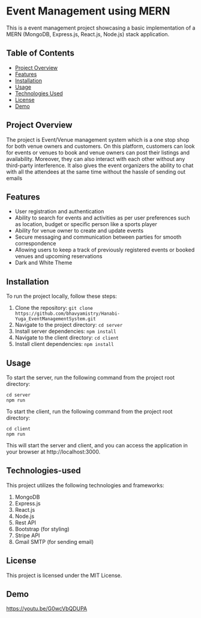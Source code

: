 # Event Management using MERN

This is a event management project showcasing a basic implementation of a MERN (MongoDB, Express.js, React.js, Node.js) stack application.

## Table of Contents

- [Project Overview](#project-overview)
- [Features](#features)
- [Installation](#installation)
- [Usage](#usage)
- [Technologies Used](#technologies-used)
- [License](#license)
- [Demo](#demo)

## Project Overview

The project is Event/Venue management system which is a one stop shop for both venue owners and customers. On this platform, customers can look for events or venues to book and venue owners can post their listings and availability. Moreover, they can also interact with each other without any third-party interference. It also gives the event organizers the ability to chat with all the attendees at the same time without the hassle of sending out emails

## Features

- User registration and authentication
- Ability to search for events and activities as per user preferences such as location, budget or specific person like a sports player 
- Ability for venue owner to create and update events 
- Secure messaging and communication between parties for smooth correspondence 
- Allowing users to keep a track of previously registered events or booked venues and upcoming reservations 
- Dark and White Theme

## Installation

To run the project locally, follow these steps:

1. Clone the repository: `git clone https://github.com/bhavyamistry/Hanabi-Yuga_EventManagementSystem.git`
2. Navigate to the project directory: `cd server`
3. Install server dependencies: `npm install`
4. Navigate to the client directory: `cd client`
5. Install client dependencies: `npm install`

## Usage

To start the server, run the following command from the project root directory:

```shell
cd server
npm run
```

To start the client, run the following command from the project root directory:

```shell
cd client
npm run
```

This will start the server and client, and you can access the application in your browser at http://localhost:3000.

## Technologies-used

This project utilizes the following technologies and frameworks:

1. MongoDB
2. Express.js
3. React.js
4. Node.js
5. Rest API
6. Bootstrap (for styling)
7. Stripe API
8. Gmail SMTP (for sending email)

## License
This project is licensed under the MIT License.

## Demo

https://youtu.be/G0wcVbQDUPA

